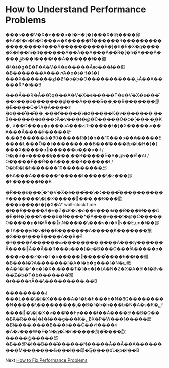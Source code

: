 # How to Understand Performance Problems
[//]: # (Version:1.0.0)
���s���̃V�X�e���̃p�t�H�[�}���X�𗝉����邱�Ƃ́A�f�o�b�O���w�K�����̂Ɠ������R�������������܂����B���Ȃ����������R�[�h�̃R�X�g�����S�ɐ��m�ɗ������Ă��Ă��A���Ȃ��̃R�[�h�́A���Ȃ����قƂ��ǐ����ł��Ȃ������ł��鑼�̃\�t�g�E�F�A�V�X�e�����Ăяo���ł��傤�B�������A���ۂɂ́A�p�t�H�[�}���X�̖����͈��ʓI�Ƀf�o�b�O�����������قȂ��A�����ȒP�ł��B

���Ȃ��₠�Ȃ��̌ڋq���A�V�X�e�����T�u�V�X�e���̑��x���x�������ƍl���Ă����Ƃ��܂��B�������悤�Ƃ����O�ɁA�Ȃ����ꂪ�x���̂��̐��_���f�����\�z�����K�v�������܂��B�������s���ɂ́A�v���t�@�C�����O�c�[���܂��͓K�؂ȃ��O���g�p���āA���Ԃ₻�̑��̃��\�[�X�����ۂɔ��₳���Ă����ꏊ�����肵�܂��B���̎��Ԃ�90�����R�[�h��10���ɔ��₳�����Ƃ����L���Ȍ��t�������܂��B���͂����Ƀp�t�H�[�}���X�̖����ɑ΂������o�͔��p�iI / O�j�̏d�v�����ǉ����܂��B�����̏ꍇ�A�قƂ��ǂ̏ꍇ�AI / O�͂����Ӗ��Ŕ��₳���܂��B������I / O�ƃR�[�h�̍�����10���������邱�Ƃ́A���Ȃ��̃����^�����f�����\�z���邽�߂̑������ł��B

�R���s���[�^�V�X�e���̐��\�ɂ͑����̎����������A�����̃��\�[�X��������܂��B���肷���ŏ��̃��\�[�X�́A* wall-clock time *�ł��B�����́A�v�Z�ɕK�v�ȍ��v���Ԃł��B���M���O*�E�H�[���N���b�N����*�́A���̃v���t�@�C�����O�����p�I�łȂ��󋵂ŋN�����\���s�\�ȏ󋵂ɂ��Ēʒm�ł��邽�߁A���ɏd�v�ł��B�������A�����͕K�������摜�S�̂��\���Ƃ͌����Ȃ��B�ꍇ�ɂ����Ă͏������Ԃ��������܂����A���ۂɏ������Ȃ����΂Ȃ��Ȃ��R���s���[�e�B���O���ł́A�����ɑ����̃v���Z�b�T�b����������̂͂����Ɨǂ��ł��傤�B���l�ɁA�������[�A�l�b�g���[�N�ш敝�A�f�[�^�x�[�X�܂��͑��̃T�[�o�[�ւ̃A�N�Z�X�́A�ŏI�I�Ƀv���Z�b�T�b�������͂邩�ɍ����ɂȂ��\���������܂��B

���������ꂽ���L���\�[�X�̋����́A�f�b�h���b�N�ƋQ���������N�����\���������܂��B�f�b�h���b�N�́A�s�K�؂ȓ����⃊�\�[�X�v���̂��߂ɏ����ł��Ȃ����Ƃł��B�Q���Ƃ́A�R���|�[�l���g���K�؂ɃX�P�W���[�����邱�Ƃł͂����܂����B���ꂪ���ׂĊ��҂ł����ꍇ�́A�v���W�F�N�g�̊J�n�����炱�̋����𑪒肷�����@�����邱�Ƃ��őP�ł��B���̋������N�����Ȃ��Ă��A���������M�������ĕ\���ł��邱�Ƃ͔����ɗL�p�ł��B

Next [How to Fix Performance Problems](06-How%20to%20Fix%20Performance%20Problems.md)
